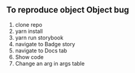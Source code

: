 ## To reproduce object Object bug

1. clone repo
2. yarn install
3. yarn run storybook
4. navigate to Badge story
5. navigate to Docs tab
6. Show code
7. Change an arg in args table